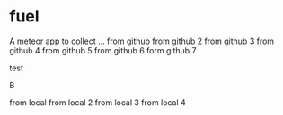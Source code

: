 # fuel
A meteor app to collect ...
from github
from github 2
from github 3
from github 4
from github 5
from github 6
form github 7





test

B

from local
from local 2
from local 3
from local 4

